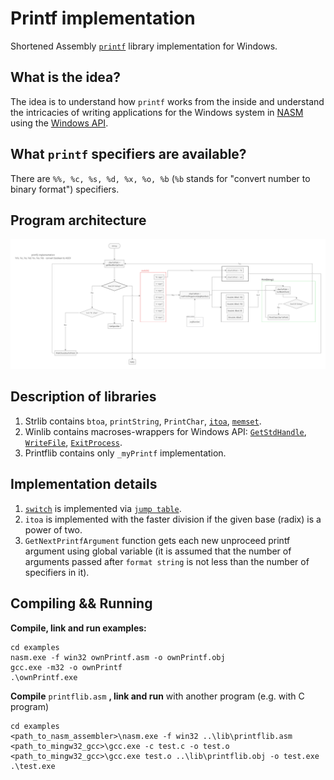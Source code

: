 # Printf implementation
Shortened Assembly [`printf`](https://en.cppreference.com/w/c/io/fprintf) library implementation for Windows.

## What is the idea?
The idea is to understand how `printf` works from the inside and understand the intricacies of writing applications for the Windows system in [NASM](https://www.nasm.us/) using the [Windows API](https://docs.microsoft.com/en-us/previous-versions//cc433218(v=vs.85)?redirectedfrom=MSDN).

## What `printf` specifiers are available?
There are `%%, %c, %s, %d, %x, %o, %b` (`%b` stands for "convert number to binary format") specifiers.

## Program architecture
![Program architecture](https://github.com/V13kv/ownPrintf/blob/main/printf.png)

## Description of libraries
1. Strlib contains `btoa`, `printString`, `PrintChar`, [`itoa`](https://www.cplusplus.com/reference/cstdlib/itoa/), [`memset`](https://en.cppreference.com/w/c/string/byte/memset).
2. Winlib contains macroses-wrappers for Windows API: [`GetStdHandle`](https://docs.microsoft.com/en-us/windows/console/getstdhandle), [`WriteFile`](https://docs.microsoft.com/en-us/windows/win32/api/fileapi/nf-fileapi-writefile), [`ExitProcess`](https://docs.microsoft.com/en-us/windows/win32/api/processthreadsapi/nf-processthreadsapi-exitprocess).
3. Printflib contains only `_myPrintf` implementation.

## Implementation details
1. [`switch`](https://en.cppreference.com/w/cpp/language/switch) is implemented via [`jump table`](https://en.wikipedia.org/wiki/Branch_table).
2. `itoa` is implemented with the faster division if the given base (radix) is a power of two.
3. `GetNextPrintfArgument` function gets each new unproceed printf argument using global variable (it is assumed that the number of arguments passed after `format string` is not less than the number of specifiers in it).

## Compiling && Running
**Compile, link and run examples:**
```
cd examples
nasm.exe -f win32 ownPrintf.asm -o ownPrintf.obj
gcc.exe -m32 -o ownPrintf
.\ownPrintf.exe
```

**Compile** `printflib.asm` **, link and run** with another program (e.g. with C program)
```
cd examples
<path_to_nasm_assembler>\nasm.exe -f win32 ..\lib\printflib.asm
<path_to_mingw32_gcc>\gcc.exe -c test.c -o test.o
<path_to_mingw32_gcc>\gcc.exe test.o ..\lib\printflib.obj -o test.exe
.\test.exe
```
